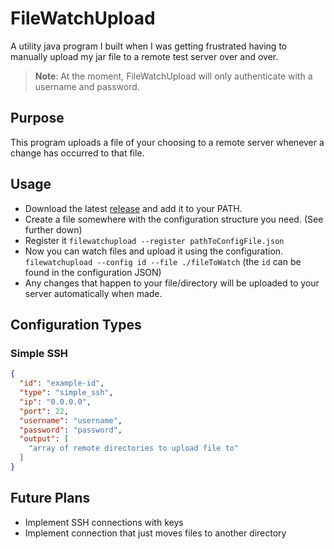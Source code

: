 # FileWatchUpload
A utility java program I built when I was getting frustrated having to manually upload my jar file to a remote test server over and over.

> **Note**: At the moment, FileWatchUpload will only authenticate with a username and password.

## Purpose
This program uploads a file of your choosing to a remote server whenever a change has occurred to that file.

## Usage

- Download the latest [release](https://github.com/WillQi/FileWatchUpload/releases) and add it to your PATH.
- Create a file somewhere with the configuration structure you need. (See further down)
- Register it `filewatchupload --register pathToConfigFile.json`
- Now you can watch files and upload it using the configuration. `filewatchupload --config id --file ./fileToWatch` (the `id` can be found in the configuration JSON)
- Any changes that happen to your file/directory will be uploaded to your server automatically when made.

## Configuration Types

### Simple SSH
```json
{
  "id": "example-id",
  "type": "simple_ssh",
  "ip": "0.0.0.0",
  "port": 22,
  "username": "username",
  "password": "password",
  "output": [
    "array of remote directories to upload file to"
  ]
}
```

## Future Plans
- Implement SSH connections with keys
- Implement connection that just moves files to another directory